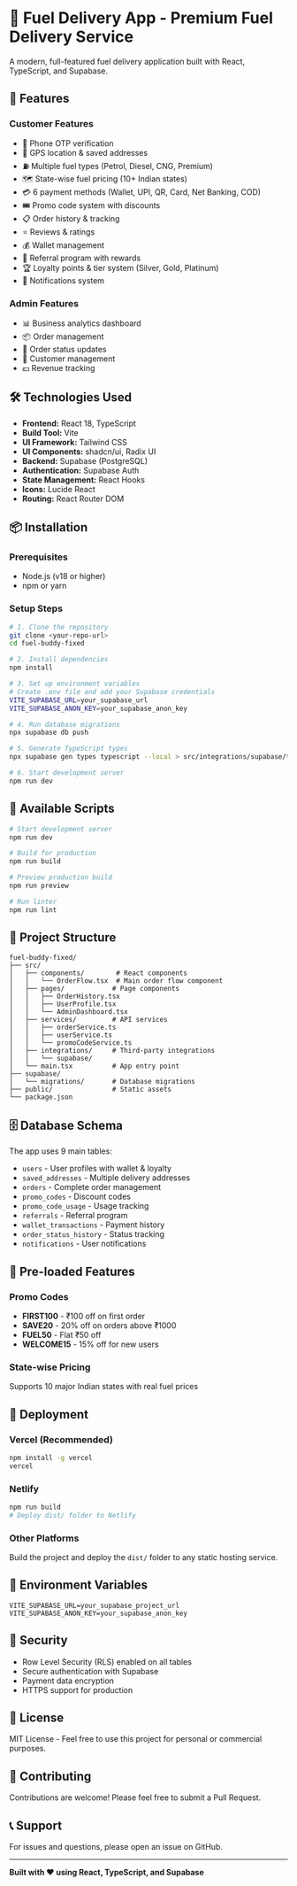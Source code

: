 # 🚀 Fuel Delivery App - Premium Fuel Delivery Service

A modern, full-featured fuel delivery application built with React, TypeScript, and Supabase.

## 🎯 Features

### Customer Features
- 📱 Phone OTP verification
- 📍 GPS location & saved addresses
- ⛽ Multiple fuel types (Petrol, Diesel, CNG, Premium)
- 🗺️ State-wise fuel pricing (10+ Indian states)
- 💳 6 payment methods (Wallet, UPI, QR, Card, Net Banking, COD)
- 🎟️ Promo code system with discounts
- 📋 Order history & tracking
- ⭐ Reviews & ratings
- 💰 Wallet management
- 🎁 Referral program with rewards
- 🏆 Loyalty points & tier system (Silver, Gold, Platinum)
- 🔔 Notifications system

### Admin Features
- 📊 Business analytics dashboard
- 📦 Order management
- 🔄 Order status updates
- 👥 Customer management
- 💵 Revenue tracking

## 🛠️ Technologies Used

- **Frontend:** React 18, TypeScript
- **Build Tool:** Vite
- **UI Framework:** Tailwind CSS
- **UI Components:** shadcn/ui, Radix UI
- **Backend:** Supabase (PostgreSQL)
- **Authentication:** Supabase Auth
- **State Management:** React Hooks
- **Icons:** Lucide React
- **Routing:** React Router DOM

## 📦 Installation

### Prerequisites
- Node.js (v18 or higher)
- npm or yarn

### Setup Steps

```bash
# 1. Clone the repository
git clone <your-repo-url>
cd fuel-buddy-fixed

# 2. Install dependencies
npm install

# 3. Set up environment variables
# Create .env file and add your Supabase credentials
VITE_SUPABASE_URL=your_supabase_url
VITE_SUPABASE_ANON_KEY=your_supabase_anon_key

# 4. Run database migrations
npx supabase db push

# 5. Generate TypeScript types
npx supabase gen types typescript --local > src/integrations/supabase/types.ts

# 6. Start development server
npm run dev
```

## 🚀 Available Scripts

```bash
# Start development server
npm run dev

# Build for production
npm run build

# Preview production build
npm run preview

# Run linter
npm run lint
```

## 📁 Project Structure

```
fuel-buddy-fixed/
├── src/
│   ├── components/        # React components
│   │   └── OrderFlow.tsx  # Main order flow component
│   ├── pages/            # Page components
│   │   ├── OrderHistory.tsx
│   │   ├── UserProfile.tsx
│   │   └── AdminDashboard.tsx
│   ├── services/         # API services
│   │   ├── orderService.ts
│   │   ├── userService.ts
│   │   └── promoCodeService.ts
│   ├── integrations/     # Third-party integrations
│   │   └── supabase/
│   └── main.tsx          # App entry point
├── supabase/
│   └── migrations/       # Database migrations
├── public/               # Static assets
└── package.json
```

## 🗄️ Database Schema

The app uses 9 main tables:
- `users` - User profiles with wallet & loyalty
- `saved_addresses` - Multiple delivery addresses
- `orders` - Complete order management
- `promo_codes` - Discount codes
- `promo_code_usage` - Usage tracking
- `referrals` - Referral program
- `wallet_transactions` - Payment history
- `order_status_history` - Status tracking
- `notifications` - User notifications

## 🎨 Pre-loaded Features

### Promo Codes
- **FIRST100** - ₹100 off on first order
- **SAVE20** - 20% off on orders above ₹1000
- **FUEL50** - Flat ₹50 off
- **WELCOME15** - 15% off for new users

### State-wise Pricing
Supports 10 major Indian states with real fuel prices

## 🚢 Deployment

### Vercel (Recommended)
```bash
npm install -g vercel
vercel
```

### Netlify
```bash
npm run build
# Deploy dist/ folder to Netlify
```

### Other Platforms
Build the project and deploy the `dist/` folder to any static hosting service.

## 📝 Environment Variables

```env
VITE_SUPABASE_URL=your_supabase_project_url
VITE_SUPABASE_ANON_KEY=your_supabase_anon_key
```

## 🔐 Security

- Row Level Security (RLS) enabled on all tables
- Secure authentication with Supabase
- Payment data encryption
- HTTPS support for production

## 📄 License

MIT License - Feel free to use this project for personal or commercial purposes.

## 🤝 Contributing

Contributions are welcome! Please feel free to submit a Pull Request.

## 📞 Support

For issues and questions, please open an issue on GitHub.

---

**Built with ❤️ using React, TypeScript, and Supabase**

